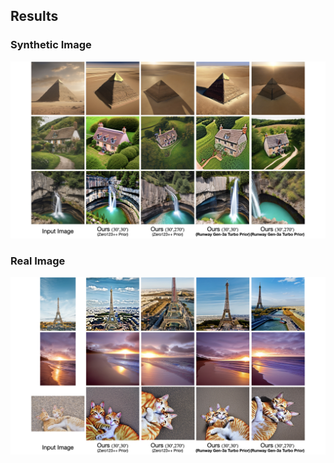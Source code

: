 ## Results

### Synthetic Image
![Synthetic Image](gen3a_syn.jpeg)

### Real Image
![Real Image](gen3a_real.jpeg)
